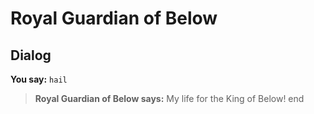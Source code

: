 # Royal Guardian of Below
## Dialog

**You say:** `hail`



>**Royal Guardian of Below says:** My life for the King of Below!
end
